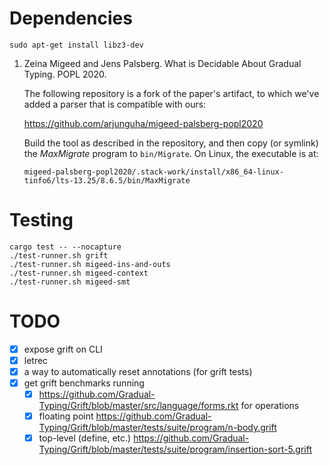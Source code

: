 
# Dependencies

```
sudo apt-get install libz3-dev
```

1. Zeina Migeed and Jens Palsberg. What is Decidable About Gradual Typing.
   POPL 2020.

   The following repository is a fork of the paper's artifact, to which we've
   added a parser that is compatible with ours:

   https://github.com/arjunguha/migeed-palsberg-popl2020

   Build the tool as described in the repository, and then copy (or symlink)
   the *MaxMigrate* program to `bin/Migrate`. On Linux, the executable is at:

   `migeed-palsberg-popl2020/.stack-work/install/x86_64-linux-tinfo6/lts-13.25/8.6.5/bin/MaxMigrate`

# Testing

```
cargo test -- --nocapture
./test-runner.sh grift
./test-runner.sh migeed-ins-and-outs
./test-runner.sh migeed-context
./test-runner.sh migeed-smt
```

# TODO

- [x] expose grift on CLI
- [x] letrec
- [x] a way to automatically reset annotations (for grift tests)
- [x] get grift benchmarks running
  + [x] https://github.com/Gradual-Typing/Grift/blob/master/src/language/forms.rkt for operations
  + [x] floating point https://github.com/Gradual-Typing/Grift/blob/master/tests/suite/program/n-body.grift
  + [x] top-level (define, etc.) https://github.com/Gradual-Typing/Grift/blob/master/tests/suite/program/insertion-sort-5.grift
